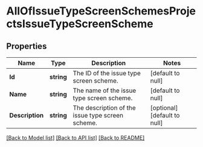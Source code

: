 # AllOfIssueTypeScreenSchemesProjectsIssueTypeScreenScheme

## Properties
Name | Type | Description | Notes
------------ | ------------- | ------------- | -------------
**Id** | **string** | The ID of the issue type screen scheme. | [default to null]
**Name** | **string** | The name of the issue type screen scheme. | [default to null]
**Description** | **string** | The description of the issue type screen scheme. | [optional] [default to null]

[[Back to Model list]](../README.md#documentation-for-models) [[Back to API list]](../README.md#documentation-for-api-endpoints) [[Back to README]](../README.md)

